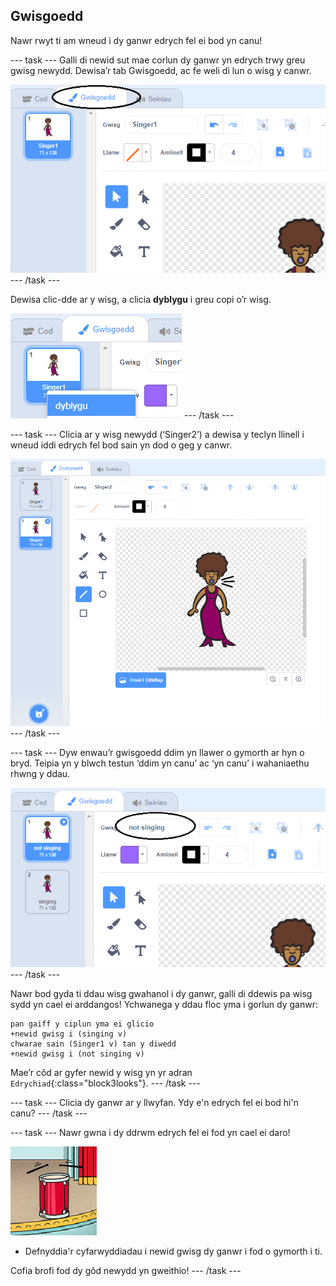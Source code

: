 ## Gwisgoedd

Nawr rwyt ti am wneud i dy ganwr edrych fel ei bod yn canu!

--- task --- Galli di newid sut mae corlun dy ganwr yn edrych trwy greu gwisg newydd. Dewisa’r tab Gwisgoedd, ac fe weli di lun o wisg y canwr.

![sgrinlun](images/band-singer-costume-annotated.png) --- /task ---

Dewisa clic-dde ar y wisg, a clicia **dyblygu** i greu copi o’r wisg.

![sgrinlun](images/band-singer-duplicate.png) --- /task ---

--- task --- Clicia ar y wisg newydd (‘Singer2’) a dewisa y teclyn llinell i wneud iddi edrych fel bod sain yn dod o geg y canwr.

![sgrinlun](images/band-singer-click.png) --- /task ---

--- task --- Dyw enwau’r gwisgoedd ddim yn llawer o gymorth ar hyn o bryd. Teipia yn y blwch testun ‘ddim yn canu’ ac ‘yn canu’ i wahaniaethu rhwng y ddau.

![sgrinlun](images/band-singer-name-annotated.png) --- /task ---

Nawr bod gyda ti ddau wisg gwahanol i dy ganwr, galli di ddewis pa wisg sydd yn cael ei arddangos! Ychwanega y ddau floc yma i gorlun dy ganwr:

```blocks3
pan gaiff y ciplun yma ei glicio
+newid gwisg i (singing v)
chwarae sain (Singer1 v) tan y diwedd
+newid gwisg i (not singing v)
```

Mae’r côd ar gyfer newid y wisg yn yr adran `Edrychiad`{:class="block3looks"}. --- /task ---

--- task --- Clicia dy ganwr ar y llwyfan. Ydy e'n edrych fel ei bod hi'n canu? --- /task ---

--- task --- Nawr gwna i dy ddrwm edrych fel ei fod yn cael ei daro!

![sgrinlun](images/band-drum-final.png)

- Defnyddia'r cyfarwyddiadau i newid gwisg dy ganwr i fod o gymorth i ti.

Cofia brofi fod dy gôd newydd yn gweithio! --- /task ---